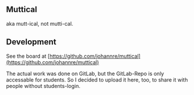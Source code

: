 Muttical
---
aka mutt-ical, not mutti-cal.


Development
---

See the board at [https://github.com/johannre/muttical](https://github.com/johannre/muttical)

The actual work was done on GitLab, but the GitLab-Repo is only accessable for students. So I decided to upload it here, too, to share it with people without students-login. 
